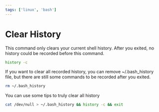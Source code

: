 ```yaml
---
tags: ['linux', 'bash']
---
```


# Clear History

This command only clears your current shell history. After you exited, no history could be recorded before this command.

```bash
history -c
```

If you want to clear all recorded history, you can remove ~/.bash\_history file, but there are still some commands to be recorded after you exited.

```bash
rm ~/.bash_history
```

You can use some tips to truly clear all history

```bash
cat /dev/null > ~/.bash_history && history -c && exit
```

